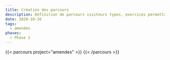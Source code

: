 ```yaml
---
title: Création des parcours
description: Définition de parcours visiteurs types, exercices permettant de tester le site selon différents cas de figures.
date: 2020-10-26
tags:
  - amendes
phases:
  - Phase 2
---
```


{{< parcours project="amendes" >}} {{< /parcours >}}


